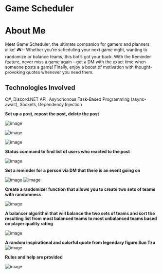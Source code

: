 # Game Scheduler 

# About Me
Meet Game Scheduler, the ultimate companion for gamers and planners alike! 🎮✨ Whether you’re scheduling your next game night, wanting to randomize or balance teams, this bot’s got your back. With the Reminder feature, never miss a game again – get a DM with the exact time when someone posts a game! Finally, enjoy a boost of motivation with thought-provoking quotes whenever you need them.

## Technologies Involved
C#, Discord.NET API, Asynchonous Task-Based Programming (async-await), Sockets, Dependency Injection 

**Set up a post, repost the post, delete the post**

![image](https://github.com/user-attachments/assets/33329e48-0fdc-476e-9dd2-f94f748b7de7)

![image](https://github.com/user-attachments/assets/82bec24d-c43e-4feb-b189-c0015fc03e88)

![image](https://github.com/user-attachments/assets/6b2f1ae0-77f0-4724-8b2e-5f724b569d98)

**Status command to find list of users who reacted to the post**

![image](https://github.com/user-attachments/assets/b70a465d-7e7b-41dc-877e-e83d25785164)


**Set a reminder for a person via DM that there is an event going on**

![image](https://github.com/user-attachments/assets/9e2c9e24-2579-41cc-8fe3-2a30bf5f4e83) ![image](https://github.com/user-attachments/assets/512a80dd-35ce-4d13-b201-d915327e84bc)


**Create a randomizer function that allows you to create two sets of teams with randomness**

![image](https://github.com/user-attachments/assets/b5eca948-6cc6-4a33-b746-c3fbd5525d78)

**A balancer algorithm that will balance the two sets of teams and sort the resulting list from most balanced teams to most unbalanced teams based on player quality rating**

![image](https://github.com/user-attachments/assets/e667c33d-953a-46e9-baa8-88f4c8ac0655)


**A random inspirational and colorful quote from legendary figure Sun Tzu**
![image](https://github.com/user-attachments/assets/2e9de826-0eba-4421-87b5-a83778323043)

**Rules and help are provided**

![image](https://github.com/user-attachments/assets/15c5c5ef-3f9b-4c0a-b012-38b3a579013b)




